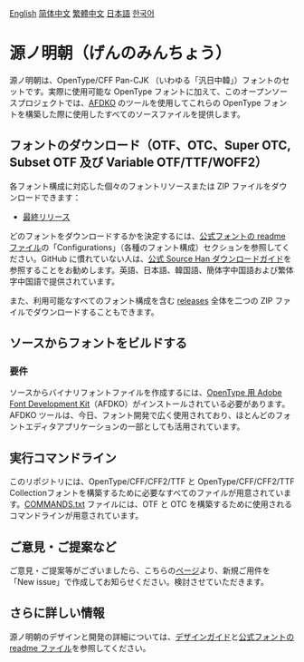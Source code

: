 [English](https://github.com/adobe-fonts/source-han-serif/) [简体中文](README-CN.md) [繁體中文](README-TW.md) [日本語](README-JP.md) [한국어](README-KR.md)

# 源ノ明朝（げんのみんちょう）

源ノ明朝は、OpenType/CFF Pan-CJK （いわゆる「汎日中韓」）フォントのセットです。実際に使用可能な OpenType フォントに加えて、このオープンソースプロジェクトでは、[AFDKO](https://github.com/adobe-type-tools/afdko/) のツールを使用してこれらの OpenType フォントを構築した際に使用したすべてのソースファイルを提供します。

## フォントのダウンロード（OTF、OTC、Super OTC, Subset OTF 及び Variable OTF/TTF/WOFF2）

各フォント構成に対応した個々のフォントリソースまたは ZIP ファイルをダウンロードできます：

* [最終リリース](https://github.com/adobe-fonts/source-han-serif/tree/release)

どのフォントをダウンロードするかを決定するには、[公式フォントの readme ファイル](https://github.com/adobe-fonts/source-han-serif/raw/release/SourceHanSerifReadMe.pdf)の「Configurations」（各種のフォント構成）セクションを参照してください。GitHub に慣れていない人は、[公式 Source Han ダウンロードガイド](https://github.com/adobe-fonts/source-han-serif/raw/release/download-guide-source-han.pdf)を参照することをお勧めします。英語、日本語、韓国語、簡体字中国語および繁体字中国語で提供されています。

また、利用可能なすべてのフォント構成を含む [releases](../../releases) 全体を二つの ZIP ファイルでダウンロードすることもできます。

## ソースからフォントをビルドする

### 要件

ソースからバイナリフォントファイルを作成するには、[OpenType 用 Adobe Font Development Kit](https://github.com/adobe-type-tools/afdko/)（AFDKO）がインストールされている必要があります。AFDKO ツールは、今日、フォント開発で広く使用されており、ほとんどのフォントエディタアプリケーションの一部としても活用されています。

## 実行コマンドライン

このリポジトリには、OpenType/CFF/CFF2/TTF と OpenType/CFF/CFF2/TTF Collectionフォントを構築するために必要なすべてのファイルが用意されています。[COMMANDS.txt](COMMANDS.txt) ファイルには、OTF と OTC を構築するために使用されるコマンドラインが用意されています。

## ご意見・ご提案など

ご意見・ご提案等がございましたら、こちらの[ページ](https://github.com/adobe-fonts/source-han-serif/issues)より、新規ご用件を「New issue」で作成してお知らせください。検討させていただきます。

## さらに詳しい情報

源ノ明朝のデザインと開発の詳細については、[デザインガイド](https://github.com/adobe-fonts/source-han-serif/raw/release/SourceHanSerifDesignGuide.pdf)と[公式フォントの readme ファイル](https://github.com/adobe-fonts/source-han-serif/raw/release/SourceHanSerifReadMe.pdf)を参照してください。
